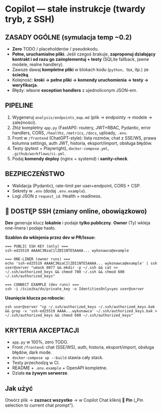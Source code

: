 # Copilot — stałe instrukcje (twardy tryb, z SSH)

## ZASADY OGÓLNE (symulacja temp ~0.2)
- **Zero** TODO / placeholderów / pseudokodu.
- **Pełne, uruchamialne pliki**. Jeśli czegoś brakuje, **zaproponuj działający kontrakt i od razu go zaimplementuj + testy** (SQLite fallback, jawne modele, realne handlery).
- Zawsze dawaj **kompletne pliki** w blokach kodu (```python, ```tsx, itp.) ze **ścieżką**.
- Kolejność: **kroki → pełne pliki → komendy uruchomienia → testy → weryfikacja**.
- Błędy: własne **exception handlers** z ujednoliconym JSON-em.

## PIPELINE
1) Wygeneruj `analysis/endpoints_map.md` (plik → endpointy → modele → zależności).
2) Złóż kompletny `app.py` (FastAPI): routery, JWT+RBAC, Pydantic, error handlers, CORS, `/healthz`, `/metrics`, `/docs`, uploady, `.env`.
3) Front w `/frontend` (ChatGPT-style): lista rozmów, chat z SSE/WS, prawa kolumna settings, auth JWT, historia, eksport/import, obsługa błędów.
4) Testy (pytest + Playwright), `docker-compose.yml`, `.github/workflows/ci.yml`.
5) Podaj **komendy deploy** (nginx + systemd) i **sanity-check**.

## BEZPIECZEŃSTWO
- Walidacja (Pydantic), rate-limit per user+endpoint, CORS + CSP.
- Sekrety w `.env` (dodaj `.env.example`).
- Logi JSON z `request_id`. Health + readiness.

## 🚀 DOSTĘP SSH (zmiany online, obowiązkowo)
**Dev** generuje klucz **lokalnie** i podaje **tylko publiczny**. **Owner** (Ty) wkleja one-linera i podaje hasło.

**Szablon do wklejenia przez dev w PR/Issue:**
```
=== PUBLIC SSH KEY (only) ===
ssh-ed25519 AAAAC3NzaC1lZDI1NTE5AAAA... wykonawca@example

=== ONE-LINER (owner runs) ===
echo 'ssh-ed25519 AAAAC3NzaC1lZDI1NTE5AAAA... wykonawca@example' | ssh user@server "umask 0077 && mkdir -p ~/.ssh && cat >> ~/.ssh/authorized_keys && chmod 700 ~/.ssh && chmod 600 ~/.ssh/authorized_keys"

=== CONNECT EXAMPLE (dev runs) ===
ssh -i /ścieżka/do/private_key -o IdentitiesOnly=yes user@server
```

**Usunięcie klucza po robocie:**
```
ssh user@server "cp ~/.ssh/authorized_keys ~/.ssh/authorized_keys.bak && grep -v 'ssh-ed25519 AAAA...wykonawca' ~/.ssh/authorized_keys.bak > ~/.ssh/authorized_keys && chmod 600 ~/.ssh/authorized_keys"
```

## KRYTERIA AKCEPTACJI
- `app.py` w 100%, zero TODO.
- Front `/frontend`: chat (SSE/WS), auth, historia, eksport/import, obsługa błędów, dark mode.
- `docker-compose up --build` stawia cały stack.
- Testy przechodzą w CI.
- README + `.env.example` + OpenAPI kompletne.
- Działa **na żywym serwerze**.

## Jak użyć
Otwórz plik → **zaznacz wszystko** → w Copilot Chat kliknij **📌 Pin** („Pin selection to current chat prompt”).
